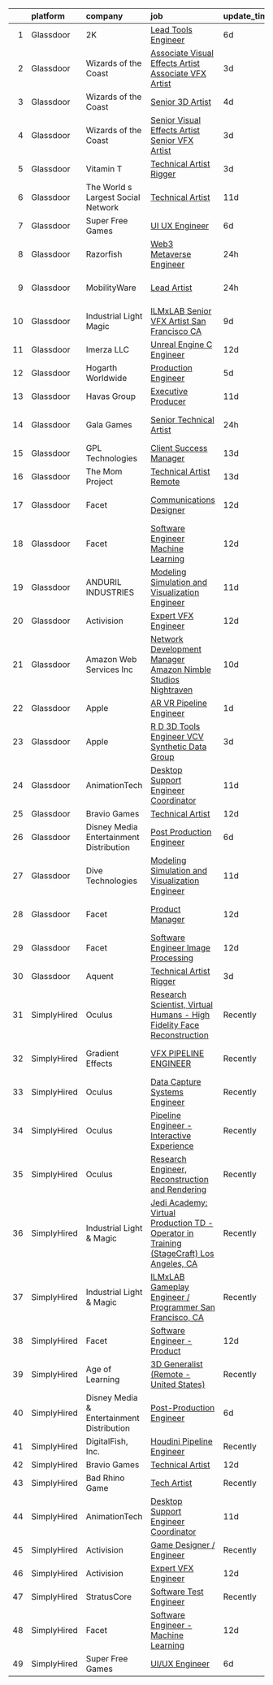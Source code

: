 

|    | platform    | company                                   | job                                                                                                                                                                                                                                                                                                                                                                                                                                                                                                                                                                                                                                                                                                                                                                                                                                                                                                                                                                                                                                                                                                                                                                                                                                                                                                                                                                                               | update_time   | location           |
|---:|:------------|:------------------------------------------|:--------------------------------------------------------------------------------------------------------------------------------------------------------------------------------------------------------------------------------------------------------------------------------------------------------------------------------------------------------------------------------------------------------------------------------------------------------------------------------------------------------------------------------------------------------------------------------------------------------------------------------------------------------------------------------------------------------------------------------------------------------------------------------------------------------------------------------------------------------------------------------------------------------------------------------------------------------------------------------------------------------------------------------------------------------------------------------------------------------------------------------------------------------------------------------------------------------------------------------------------------------------------------------------------------------------------------------------------------------------------------------------------------|:--------------|:-------------------|
|  1 | Glassdoor   | 2K                                        | [Lead Tools Engineer](https://www.glassdoor.com/partner/jobListing.htm?pos=121&ao=1136043&s=58&guid=00000181a91a2168a54171ffc65bf7c0&src=GD_JOB_AD&t=SR&vt=w&ea=1&cs=1_cbf497a7&cb=1656399471243&jobListingId=1007955676318&jrtk=3-0-1g6khk8ckkhqh801-1g6khk8d3ihm8800-e57b14ca53683261-)                                                                                                                                                                                                                                                                                                                                                                                                                                                                                                                                                                                                                                                                                                                                                                                                                                                                                                                                                                                                                                                                                                         | 6d            | Austin, TX         |
|  2 | Glassdoor   | Wizards of the Coast                      | [Associate Visual Effects Artist   Associate VFX Artist](https://www.glassdoor.com/partner/jobListing.htm?pos=115&ao=1136043&s=58&guid=00000181a91a2168a54171ffc65bf7c0&src=GD_JOB_AD&t=SR&vt=w&ea=1&cs=1_1244fb17&cb=1656399471242&jobListingId=1007961505800&jrtk=3-0-1g6khk8ckkhqh801-1g6khk8d3ihm8800-40b4fe3b46a0262c-)                                                                                                                                                                                                                                                                                                                                                                                                                                                                                                                                                                                                                                                                                                                                                                                                                                                                                                                                                                                                                                                                      | 3d            | Renton, WA         |
|  3 | Glassdoor   | Wizards of the Coast                      | [Senior 3D Artist](https://www.glassdoor.com/partner/jobListing.htm?pos=125&ao=1136043&s=58&guid=00000181a91a2168a54171ffc65bf7c0&src=GD_JOB_AD&t=SR&vt=w&ea=1&cs=1_add9d506&cb=1656399471243&jobListingId=1007959625386&jrtk=3-0-1g6khk8ckkhqh801-1g6khk8d3ihm8800-7d6b2e91fe069f28-)                                                                                                                                                                                                                                                                                                                                                                                                                                                                                                                                                                                                                                                                                                                                                                                                                                                                                                                                                                                                                                                                                                            | 4d            | Bellevue, WA       |
|  4 | Glassdoor   | Wizards of the Coast                      | [Senior Visual Effects Artist   Senior VFX Artist](https://www.glassdoor.com/partner/jobListing.htm?pos=124&ao=1136043&s=58&guid=00000181a91a2168a54171ffc65bf7c0&src=GD_JOB_AD&t=SR&vt=w&ea=1&cs=1_2aca3033&cb=1656399471243&jobListingId=1007961509552&jrtk=3-0-1g6khk8ckkhqh801-1g6khk8d3ihm8800-6436024f98db2467-)                                                                                                                                                                                                                                                                                                                                                                                                                                                                                                                                                                                                                                                                                                                                                                                                                                                                                                                                                                                                                                                                            | 3d            | Renton, WA         |
|  5 | Glassdoor   | Vitamin T                                 | [Technical Artist   Rigger](https://www.glassdoor.com/partner/jobListing.htm?pos=109&ao=1110586&s=58&guid=00000181a91a2168a54171ffc65bf7c0&src=GD_JOB_AD&t=SR&vt=w&cs=1_6d0ee865&cb=1656399471242&jobListingId=1007962317063&cpc=2CAED5C921A5F994&jrtk=3-0-1g6khk8ckkhqh801-1g6khk8d3ihm8800-d1729e2342f72383--6NYlbfkN0DMrcEu7yrtATojKJA7cEzGQ3FdRGWLh0CZQInL4ECGI6k5tN82kdM0cJmh4vC7GgjpjbQeE5vFHotHBi15vWTIMJ4yAvWAqWsM3yUkfZrfPR5_JbD41woid8Z4aQ0hF9ds56gHuPBjLGMZvZRK5TRRkHcRuaZAXh56ue6QrLIkXya5_1IkCT668URUd_dyJJaqhz0UrysxST2Pdfx9qv5iOX1SEuCRbTAGFIlbG9zIwXI062Qmz19MGbKx5MLVHuWEsbI-EDjkF933zESKEmzpbz9OsS1tDOvN2XRDSsoDCY0W7_XCXTVKA85NBKmKSqhCg5pFPuhyhQBiAK6nxI08QgVUHmScFKki5epjlDQdaLF44c8qSD1FYSXH-XtTs-FLiID_LS2sNjyJEh37pk2qi6ddn-cp6Dp5ks-PutOOBobJolAmDMZxr7bA8uqqx15WTz962XTthX99wXk_PC6W)                                                                                                                                                                                                                                                                                                                                                                                                                                                                                                                                                                                   | 3d            | Austin, TX         |
|  6 | Glassdoor   | The World s Largest Social Network        | [Technical Artist](https://www.glassdoor.com/partner/jobListing.htm?pos=104&ao=1110586&s=58&guid=00000181a91a2168a54171ffc65bf7c0&src=GD_JOB_AD&t=SR&vt=w&cs=1_02d955bc&cb=1656399471241&jobListingId=1007945470127&cpc=44CD5376B8534B8F&jrtk=3-0-1g6khk8ckkhqh801-1g6khk8d3ihm8800-de89b06fe75f21ae--6NYlbfkN0DSgjPPcnEdvoK3uuxfISLALE6pB1FR7YSHOr_tSg5_QGIhoz_2VqUepdcKLBLI_zTmP0Cdwc6lpraoh9XYJnd_pt7wUHPw4IIhA9oQdU_zXLzlx3tdAdRRo6J89sBMEaNcmNojZwVeEdaa_PxE2Lf-fVWDI0HmuTZAzzh_-AE30m578m4vrfosxBZcgAO4DuJbjfpMILxgbHTxoZCY-DSAsTEStPCv49iCFgv5bu8hxgck_hHCzadlJy7oOCcRm9i0EDxXqPGajO8R0YfbOj7IUtwgHnplj8IwNrZmlIenIWwvHzs54C4-Czpo7kmVxjYtMpcvZiCMwgLLWOqTBKqM6mBK1yZBlU-c5IYUMTjhY0jS4pr70uxq6qUa-LORIrpFq6JtLY1eW53PkRS-IYeoSj4jPaUmg6Smv-JuC0FAfzP2CuZXVR7NYT24Qt6e0L6YA6VI-QHDNiS-R7iTRUAUIlYqid-StDbAtv-MQ92wMOa682t_1Dz_oirWWnBKCjaGds0VR4CqppnQIdjuXUGu2Orbx9xAjMDNpTd75nI6tlb8axjXFN9qp3-7Dq00nay0cpLxzFl3LA%3D%3D)                                                                                                                                                                                                                                                                                                                                                                                                                                                                | 11d           | New York, NY       |
|  7 | Glassdoor   | Super Free Games                          | [UI UX Engineer](https://www.glassdoor.com/partner/jobListing.htm?pos=118&ao=1136043&s=58&guid=00000181a91a2168a54171ffc65bf7c0&src=GD_JOB_AD&t=SR&vt=w&ea=1&cs=1_ac977d54&cb=1656399471242&jobListingId=1007954251191&jrtk=3-0-1g6khk8ckkhqh801-1g6khk8d3ihm8800-1991ac47419063c1-)                                                                                                                                                                                                                                                                                                                                                                                                                                                                                                                                                                                                                                                                                                                                                                                                                                                                                                                                                                                                                                                                                                              | 6d            | Remote             |
|  8 | Glassdoor   | Razorfish                                 | [Web3 Metaverse Engineer](https://www.glassdoor.com/partner/jobListing.htm?pos=111&ao=1136043&s=58&guid=00000181a91a2168a54171ffc65bf7c0&src=GD_JOB_AD&t=SR&vt=w&cs=1_496723b1&cb=1656399471242&jobListingId=1007967688791&jrtk=3-0-1g6khk8ckkhqh801-1g6khk8d3ihm8800-a70d13e6ba3df2f9-)                                                                                                                                                                                                                                                                                                                                                                                                                                                                                                                                                                                                                                                                                                                                                                                                                                                                                                                                                                                                                                                                                                          | 24h           | New York, NY       |
|  9 | Glassdoor   | MobilityWare                              | [Lead Artist](https://www.glassdoor.com/partner/jobListing.htm?pos=117&ao=1136043&s=58&guid=00000181a91a2168a54171ffc65bf7c0&src=GD_JOB_AD&t=SR&vt=w&ea=1&cs=1_36c9fec3&cb=1656399471242&jobListingId=1007966827449&jrtk=3-0-1g6khk8ckkhqh801-1g6khk8d3ihm8800-f8f9a497a46f0cbc-)                                                                                                                                                                                                                                                                                                                                                                                                                                                                                                                                                                                                                                                                                                                                                                                                                                                                                                                                                                                                                                                                                                                 | 24h           | Los Angeles, CA    |
| 10 | Glassdoor   | Industrial Light   Magic                  | [ILMxLAB Senior VFX Artist San Francisco  CA](https://www.glassdoor.com/partner/jobListing.htm?pos=120&ao=1136043&s=58&guid=00000181a91a2168a54171ffc65bf7c0&src=GD_JOB_AD&t=SR&vt=w&cs=1_bac158d5&cb=1656399471243&jobListingId=1007948705474&jrtk=3-0-1g6khk8ckkhqh801-1g6khk8d3ihm8800-2781d1225f138c5c-)                                                                                                                                                                                                                                                                                                                                                                                                                                                                                                                                                                                                                                                                                                                                                                                                                                                                                                                                                                                                                                                                                      | 9d            | San Francisco, CA  |
| 11 | Glassdoor   | Imerza  LLC                               | [Unreal Engine   C   Engineer](https://www.glassdoor.com/partner/jobListing.htm?pos=116&ao=1136043&s=58&guid=00000181a91a2168a54171ffc65bf7c0&src=GD_JOB_AD&t=SR&vt=w&ea=1&cs=1_8b92a64c&cb=1656399471242&jobListingId=1007941141775&jrtk=3-0-1g6khk8ckkhqh801-1g6khk8d3ihm8800-0b5a75ca2b70bc31-)                                                                                                                                                                                                                                                                                                                                                                                                                                                                                                                                                                                                                                                                                                                                                                                                                                                                                                                                                                                                                                                                                                | 12d           | Remote             |
| 12 | Glassdoor   | Hogarth Worldwide                         | [Production Engineer](https://www.glassdoor.com/partner/jobListing.htm?pos=113&ao=1136043&s=58&guid=00000181a91a2168a54171ffc65bf7c0&src=GD_JOB_AD&t=SR&vt=w&ea=1&cs=1_d0c77621&cb=1656399471242&jobListingId=1007957380570&jrtk=3-0-1g6khk8ckkhqh801-1g6khk8d3ihm8800-e930ea62e3d15d41-)                                                                                                                                                                                                                                                                                                                                                                                                                                                                                                                                                                                                                                                                                                                                                                                                                                                                                                                                                                                                                                                                                                         | 5d            | New York, NY       |
| 13 | Glassdoor   | Havas Group                               | [Executive Producer](https://www.glassdoor.com/partner/jobListing.htm?pos=129&ao=1136043&s=58&guid=00000181a91a2168a54171ffc65bf7c0&src=GD_JOB_AD&t=SR&vt=w&cs=1_3a3849d7&cb=1656399471244&jobListingId=1007945435303&jrtk=3-0-1g6khk8ckkhqh801-1g6khk8d3ihm8800-4e9e4f294e39f996-)                                                                                                                                                                                                                                                                                                                                                                                                                                                                                                                                                                                                                                                                                                                                                                                                                                                                                                                                                                                                                                                                                                               | 11d           | New York, NY       |
| 14 | Glassdoor   | Gala Games                                | [Senior Technical Artist](https://www.glassdoor.com/partner/jobListing.htm?pos=127&ao=1136043&s=58&guid=00000181a91a2168a54171ffc65bf7c0&src=GD_JOB_AD&t=SR&vt=w&ea=1&cs=1_adf6d34b&cb=1656399471243&jobListingId=1007966959298&jrtk=3-0-1g6khk8ckkhqh801-1g6khk8d3ihm8800-8a1b57c3f0c04b8a-)                                                                                                                                                                                                                                                                                                                                                                                                                                                                                                                                                                                                                                                                                                                                                                                                                                                                                                                                                                                                                                                                                                     | 24h           | San Francisco, CA  |
| 15 | Glassdoor   | GPL Technologies                          | [Client Success Manager](https://www.glassdoor.com/partner/jobListing.htm?pos=128&ao=1136043&s=58&guid=00000181a91a2168a54171ffc65bf7c0&src=GD_JOB_AD&t=SR&vt=w&ea=1&cs=1_04ea1c39&cb=1656399471244&jobListingId=1007940178136&jrtk=3-0-1g6khk8ckkhqh801-1g6khk8d3ihm8800-77baf7c8983573b7-)                                                                                                                                                                                                                                                                                                                                                                                                                                                                                                                                                                                                                                                                                                                                                                                                                                                                                                                                                                                                                                                                                                      | 13d           | New York, NY       |
| 16 | Glassdoor   | The Mom Project                           | [Technical Artist  Remote ](https://www.glassdoor.com/partner/jobListing.htm?pos=105&ao=1110586&s=58&guid=00000181a91a2168a54171ffc65bf7c0&src=GD_JOB_AD&t=SR&vt=w&cs=1_fbf67278&cb=1656399471241&jobListingId=1007939939925&cpc=149B3D5996025BBA&jrtk=3-0-1g6khk8ckkhqh801-1g6khk8d3ihm8800-264f9011810ab4a3--6NYlbfkN0BDp_epf89aHDQhKpPegNJQ_ldQpEFZQsM9OcONMGxWx6pU56EKHF58QjVdAUvn2gX31HUntCyLUwzir2_2qLQKiwc4zqgc0EcGzWlJtEFabSJje5p3zQNcGS6mmu-hK71c0amOsooqt9D74xqUp2Fe1oOyI1RWtfFw9BBSi2GEBaE6UlKZT1OWIdXPTDdxo4r_JwEcXiKksHyyUe4D7fSSpnr2FeVU_aFqQQO_Ef3znLzi_EEzTJWglhopWWx0XpPDXPvZ3uRV4gdZ0zuVroIPP6yRCZl0618wDuf8HbJ1AyzKK6tqdEPDXUTyajmvjZyNas5_pRv8_HSsxjtQZXSqwV6z9Y4VZBs84PjHZ0LQL8EkMKEQu0kqpye_K1-KfFfTlBEYDnaI9jxEOqRNTA1CTfoaebTchYX_Gzu2A7zn_lNrbbSBNDVmLOfgFYoPOUWxJTAISwvvvtIloQ0QPtocJS8wjAsWeObkFWMiP6rrGuTZ1UW3OicdETSZUZLWvF7UsElDE46cwikdhEJ_25jJJAe3udWWBtH_JhHmZ2sU970GR6N8Fbkmd0sPZ51ARf1q65zFvfu0RA%3D%3D)                                                                                                                                                                                                                                                                                                                                                                                                                                                       | 13d           | Bell, CA           |
| 17 | Glassdoor   | Facet                                     | [Communications Designer](https://www.glassdoor.com/partner/jobListing.htm?pos=130&ao=1136043&s=58&guid=00000181a91a2168a54171ffc65bf7c0&src=GD_JOB_AD&t=SR&vt=w&ea=1&cs=1_10c03b95&cb=1656399471244&jobListingId=1007942852878&jrtk=3-0-1g6khk8ckkhqh801-1g6khk8d3ihm8800-537d387b58b0c2ba-)                                                                                                                                                                                                                                                                                                                                                                                                                                                                                                                                                                                                                                                                                                                                                                                                                                                                                                                                                                                                                                                                                                     | 12d           | San Francisco, CA  |
| 18 | Glassdoor   | Facet                                     | [Software Engineer   Machine Learning](https://www.glassdoor.com/partner/jobListing.htm?pos=112&ao=1136043&s=58&guid=00000181a91a2168a54171ffc65bf7c0&src=GD_JOB_AD&t=SR&vt=w&ea=1&cs=1_aff1c55f&cb=1656399471242&jobListingId=1007942852875&jrtk=3-0-1g6khk8ckkhqh801-1g6khk8d3ihm8800-d72e5880989bd4aa-)                                                                                                                                                                                                                                                                                                                                                                                                                                                                                                                                                                                                                                                                                                                                                                                                                                                                                                                                                                                                                                                                                        | 12d           | San Francisco, CA  |
| 19 | Glassdoor   | ANDURIL INDUSTRIES                        | [Modeling  Simulation  and Visualization Engineer](https://www.glassdoor.com/partner/jobListing.htm?pos=122&ao=1136043&s=58&guid=00000181a91a2168a54171ffc65bf7c0&src=GD_JOB_AD&t=SR&vt=w&cs=1_384296ab&cb=1656399471243&jobListingId=1007945382989&jrtk=3-0-1g6khk8ckkhqh801-1g6khk8d3ihm8800-68b4005846c0ef94-)                                                                                                                                                                                                                                                                                                                                                                                                                                                                                                                                                                                                                                                                                                                                                                                                                                                                                                                                                                                                                                                                                 | 11d           | Costa Mesa, CA     |
| 20 | Glassdoor   | Activision                                | [Expert VFX Engineer](https://www.glassdoor.com/partner/jobListing.htm?pos=110&ao=1136043&s=58&guid=00000181a91a2168a54171ffc65bf7c0&src=GD_JOB_AD&t=SR&vt=w&cs=1_622b6a9a&cb=1656399471242&jobListingId=1007942880384&jrtk=3-0-1g6khk8ckkhqh801-1g6khk8d3ihm8800-e578e11655a0d589-)                                                                                                                                                                                                                                                                                                                                                                                                                                                                                                                                                                                                                                                                                                                                                                                                                                                                                                                                                                                                                                                                                                              | 12d           | Woodland Hills, CA |
| 21 | Glassdoor   | Amazon Web Services  Inc                  | [Network Development Manager  Amazon Nimble Studios Nightraven](https://www.glassdoor.com/partner/jobListing.htm?pos=126&ao=1136043&s=58&guid=00000181a91a2168a54171ffc65bf7c0&src=GD_JOB_AD&t=SR&vt=w&cs=1_8526370e&cb=1656399471243&jobListingId=1007946577106&jrtk=3-0-1g6khk8ckkhqh801-1g6khk8d3ihm8800-b8bd749cf4b2d24c-)                                                                                                                                                                                                                                                                                                                                                                                                                                                                                                                                                                                                                                                                                                                                                                                                                                                                                                                                                                                                                                                                    | 10d           | Culver City, CA    |
| 22 | Glassdoor   | Apple                                     | [AR VR Pipeline Engineer](https://www.glassdoor.com/partner/jobListing.htm?pos=107&ao=1110586&s=58&guid=00000181a91a2168a54171ffc65bf7c0&src=GD_JOB_AD&t=SR&vt=w&cs=1_d1359492&cb=1656399471241&jobListingId=1007965233200&cpc=654405A9B1E0A9F5&jrtk=3-0-1g6khk8ckkhqh801-1g6khk8d3ihm8800-83db76e9692ecf2f--6NYlbfkN0BvKrLyj5gPmtZO9T8euul8TCxuuKNOtzRJOomxnwSEodTz2Bc-sPZl1dBMH13w-jMnq0xDYSC5af-H5xk2q8lNPyc9LlrOwJnEK6qxG3DMPMkUhDU_mJqa_0fdsa00MUsP4DfMtlNeX2HNL33y2QEgeiu0N8lzJBQm0B43uzQmy7Xwjlom1oprzZ3YLupg1L7Q4kUo9-tE6Scfd4EHYUBxIaFs822o9nAYwYvvfOPV8YNN4wfT1iETMifbYXIiw1ISMRWCC8sfCl_7SkCoyFQCSP_X_-65w3iFdCSMfeWCt2jRBZEw99OltqNEY-AjGTcFm1tus5fp90l-Jz5O20hryYAWBKAAqVglgO2zitrdLt9M-f__gCvjQvhORUc9vs30OytRRa52nsz3ZO_Ea0M3cN2ufRnTjcVqv6SEb3Czrx1kUGzsEIs0yq6azTGi7SGPidxCPu05LmtFJuScidOK7XfazN3PKq9Cn8TGIDjYmZtTgkpZfZY0NDPhMUE-v_qxHS7wPDdYn6BzmS69pbHNugevWM0rpEGcxZCLXYBWRC8PdkBfwQ5zb5zI_qs22G13K2WtTfw2GWEZZEoSw-BlnjuYMNZi34ArPmyoW1X3Vk72IOF68AzlcQvqM7BjJQ8zmUFl1hi4a322BWGM8w8YGzsUSltBm6AUd5_6XZOpe8Ij2uE_EWfQAf8S-9Bpu8k0xMdKpqpSJu6eFTfXN_i6HNCWeegVAnozmsdiDIDtGKHvq1COGAci4cu6i-vuYQmH3ESDo3tAKvoH1Ta3fuQZ_b35e-AcAcUXIlxMptnHu8ECfKONB0M8KnEFf3Z_fbO-dCW5QKts-39KYkUpJgXRUO35PyIB6GA8fTINhCEJurrAqPRf1FsLGW8q9R4reJmyzC55zfH-h89NZtftcvD3mpcWGZm50mh8I9y-UhiJaPH7_8CMcAI0eBEy_qnCt7OFW8kSJyz6lA%3D%3D)                                                         | 1d            | Seattle, WA        |
| 23 | Glassdoor   | Apple                                     | [R D 3D Tools Engineer  VCV Synthetic Data Group](https://www.glassdoor.com/partner/jobListing.htm?pos=108&ao=1110586&s=58&guid=00000181a91a2168a54171ffc65bf7c0&src=GD_JOB_AD&t=SR&vt=w&cs=1_235a7876&cb=1656399471241&jobListingId=1007962892262&cpc=2CAED5C921A5F994&jrtk=3-0-1g6khk8ckkhqh801-1g6khk8d3ihm8800-19fdc6297cacd5db--6NYlbfkN0BvKrLyj5gPmtZO9T8euul8TCxuuKNOtzRJOomxnwSEodTz2Bc-sPZlz8WNnvX-SLkwPoDxVmkUFuddeih5uNPNsAX-ifHxuS9pGyw2I4fjRplIYls6YniU77G5a8oP8NeAXXiu7iorHBFCbRsotv4NwEIonBHfCG2V6jj8LDkijo1xvNb02rScyAjqc3Hok6O_MJZpXxyYuRqsvGPSSWBHnJIW5PQ2MnoXGEqBwpiKclLq0h6qnArMirYZed6N0XxNdMAG3-08VomokW0PiCDseHfYEGo4IXl9nAFjik0POZQS1EmaUo3OW2nxVlxKNyz1uwTi4l91YqvqccqHBUmfiAPYK52Of8souol-n9QObjhNWGLdMQEyXOw57dvwpmx2m8xkbb3Z_s90JxrnN91ksbdcno9daCFPLWKTNWQMt83i5w6611kdByv9rF7TMfh1tINueiDkvFoVNruABf1Gcwo6LY85EU2Jdia69N7_cQ7p-hYlbGCcJeqbH9oLQhzZLMd_aJn13NsHXpujLjkekAjytJB0PxD_VC1ojtX0hM-ziYsxbMKdSPjUWw96nrjdtluMWqiYCM1i-KM_VHOX59B68rmDtsou-8tf3WkQYaal4TDLFNWmLm66l88QVxgzA6wC4MlldCBLlOvg1woP1-nhlSBNlFRO-pkM-6xd62hDqnQoYNWb4kh-GRyf9xgelAZS34h__A__K2zGglpQKbVyy2Bi8-SIbccxCrKN3uWJ9lQis9mHfmXmgKnJzXRBvL7AHrIb6qNtwlgqEShIuZSV8g0ENTIFXNMta0Gqj-PDY-pryAtc_zF3sdAWWkBLM8i2MbACKSwNBPmwAOVkSTHry82JpjTyY3TAVVLNs2IvCPkdDHuAkhGKzoxg6kca5F2HqNw_aWzsFfF5EeyNocqqdIXDVuZgCsClrWccrQEU_6Ua12kF2-C-UCfiqM8WW5rvkkf8uBYsWDqb8AhjUw2-iBaH09UNby1nFhyc3w%3D%3D) | 3d            | Seattle, WA        |
| 24 | Glassdoor   | AnimationTech                             | [Desktop Support Engineer Coordinator](https://www.glassdoor.com/partner/jobListing.htm?pos=101&ao=1110586&s=58&guid=00000181a91a2168a54171ffc65bf7c0&src=GD_JOB_AD&t=SR&vt=w&ea=1&cs=1_5dc3838d&cb=1656399471241&jobListingId=1007945708336&cpc=CE83898D3A5B2434&jrtk=3-0-1g6khk8ckkhqh801-1g6khk8d3ihm8800-1a622370c8b0ee3f--6NYlbfkN0DLWr0FuvwmpNY589ecXM0wpB-l41nBtAe9mv-PvJGiqRTHhjCMPrgYsvle2w0GQcLiEtZ5VhXlJcW2xY7ULwBYZRLik3SGcOiZKHgUqbGrZRIkA5GArradSnc1fTKTNyK_qBihTilyL3oH38sKY-jxSwASLEEj6oLWUEB0pjJ2cg5WJ_K3dq8JJw2Uud9NdKnbLwujdpaaYTcAEI02O2qL-Am89ZDGyzJ-J9kgIWFIYSdVMDTpMwHBuXltXtYliLDYcLIc459BVrMdYQ8WeMkcYGljgdCBtoAqPGQg-ZaoUtWoVvrOnhAUlF1JnWZUGszNzuv7cHyyStkr_EemAjHiCumDypl_mtR2O29P0ZUrFUflGyPVv8ZzjwzzvNnUh7z6rLooNUuP2gMpAFxzjkbqoK44AwM_zUmUyDPcgfWjGTRxGR7ElrTzoa8GUD_6DXWZ8v3NSkwDL2EFe7nxFh9jMjYorZ0ehlYFovkc1zGA8xHctxg7iybQtcBjKpke8C-ZCA5aZwCmoJKCh0JqgX8s)                                                                                                                                                                                                                                                                                                                                                                                                                                                                                                   | 11d           | Los Angeles, CA    |
| 25 | Glassdoor   | Bravio Games                              | [Technical Artist](https://www.glassdoor.com/partner/jobListing.htm?pos=103&ao=1110586&s=58&guid=00000181a91a2168a54171ffc65bf7c0&src=GD_JOB_AD&t=SR&vt=w&ea=1&cs=1_c46a304f&cb=1656399471241&jobListingId=1007942923850&cpc=65CC663E25211861&jrtk=3-0-1g6khk8ckkhqh801-1g6khk8d3ihm8800-bbd09794a33c8874--6NYlbfkN0APToHrk7ILONyRglvlT3LJMO76dZGJsKlG8WQjsY8CqwypV_UwhZFYG88NHCv0jXwYBc-k4g_JhbV3Wvd_5t2G0cexgYdxhQsRwSvwScSaAITOiHIt3jFOLqLZPrf1THI27et2sbhhR-XSyz8iF0K4sKwRoTWmZqjaAYiECkxJMwojV_IuuqYlnKi-prTq7lmDjyjkNNkjNlf4NNLZTe2JBHcRMReprCThIHcEqqeEMobDtFXy482GHUDAGvGG_qtnptioXnZOCPWVg-pM-G0giZZ2-EWSSh3saYPnuTR6iG8WAlAAjFoRr1shV0Sv9moKEHc2jP0jTbM6uwcS1-MMInTv1ryEzCWTk0ul7XfJJkmSEzIVkjJGel3MhD92VF073BCnCfaU9BAasgz-CxZ6RMQPh_bCAyMNGQkK9vCP9bJKciXRGbEbhQC-rPA_TVrEFrVGb4Mqz9CXgI59aLG1sPTG_61251VWzmem2U1ZdzW6L8vPW22W)                                                                                                                                                                                                                                                                                                                                                                                                                                                                                                                                                       | 12d           | Remote             |
| 26 | Glassdoor   | Disney Media   Entertainment Distribution | [Post Production Engineer](https://www.glassdoor.com/partner/jobListing.htm?pos=102&ao=1110586&s=58&guid=00000181a91a2168a54171ffc65bf7c0&src=GD_JOB_AD&t=SR&vt=w&cs=1_88194f9e&cb=1656399471240&jobListingId=1007954530428&cpc=878687325D2A5CC7&jrtk=3-0-1g6khk8ckkhqh801-1g6khk8d3ihm8800-3897b4260d95fa07--6NYlbfkN0DAFTyt7pbDCC2JPO79CSdi1dIb81yjczP5qsKcZIxgiYm3-7g-689UM0rgypL64coli7PSmztzmXswWB7EP4s2-KDbVcmcfesLEEiSkAMxkXLCpym2aCNoILA0KFEQKLMS-cZEGuwk9UtaNymbrQLL7ebLeOak8Lo7kRgVwjZlQkx0Kn8SuLTDaZ7GXvmSFHakyZnLK6IEIe2xUa0snoIPKwzKu4ZJD9DVNEOM0T1vTjeOKQaxBCqrSLPb5QhkRGT36nVVimr7AsIJ6FAtVmkYpzYN-ivc7KNr_PWdq51Pn9dRDXbKOuKhoCDBMG3seOEzXE8vwduvOxC5UgvwuvicJLHn8YyiKp5GqfsFiMpoFUY3nig1RyaKBTUqY-WtvWGgQD385a300AVdvVat2gEl1daXUqilIIj626k2ekr7Q8pz6Ey2lx65XhAlwQ8yKg8%3D)                                                                                                                                                                                                                                                                                                                                                                                                                                                                                                                                                                                                      | 6d            | Los Angeles, CA    |
| 27 | Glassdoor   | Dive Technologies                         | [Modeling  Simulation  and Visualization Engineer](https://www.glassdoor.com/partner/jobListing.htm?pos=123&ao=1136043&s=58&guid=00000181a91a2168a54171ffc65bf7c0&src=GD_JOB_AD&t=SR&vt=w&cs=1_2fe11a93&cb=1656399471243&jobListingId=1007945330217&jrtk=3-0-1g6khk8ckkhqh801-1g6khk8d3ihm8800-f28058d47a6dc878-)                                                                                                                                                                                                                                                                                                                                                                                                                                                                                                                                                                                                                                                                                                                                                                                                                                                                                                                                                                                                                                                                                 | 11d           | Costa Mesa, CA     |
| 28 | Glassdoor   | Facet                                     | [Product Manager](https://www.glassdoor.com/partner/jobListing.htm?pos=119&ao=1136043&s=58&guid=00000181a91a2168a54171ffc65bf7c0&src=GD_JOB_AD&t=SR&vt=w&ea=1&cs=1_d49728d4&cb=1656399471243&jobListingId=1007942852892&jrtk=3-0-1g6khk8ckkhqh801-1g6khk8d3ihm8800-3aeaa13ee4b8da90-)                                                                                                                                                                                                                                                                                                                                                                                                                                                                                                                                                                                                                                                                                                                                                                                                                                                                                                                                                                                                                                                                                                             | 12d           | San Francisco, CA  |
| 29 | Glassdoor   | Facet                                     | [Software Engineer   Image Processing](https://www.glassdoor.com/partner/jobListing.htm?pos=114&ao=1136043&s=58&guid=00000181a91a2168a54171ffc65bf7c0&src=GD_JOB_AD&t=SR&vt=w&ea=1&cs=1_ed26747c&cb=1656399471242&jobListingId=1007942852883&jrtk=3-0-1g6khk8ckkhqh801-1g6khk8d3ihm8800-9ed8e28f7fbffd57-)                                                                                                                                                                                                                                                                                                                                                                                                                                                                                                                                                                                                                                                                                                                                                                                                                                                                                                                                                                                                                                                                                        | 12d           | San Francisco, CA  |
| 30 | Glassdoor   | Aquent                                    | [Technical Artist   Rigger](https://www.glassdoor.com/partner/jobListing.htm?pos=106&ao=1110586&s=58&guid=00000181a91a2168a54171ffc65bf7c0&src=GD_JOB_AD&t=SR&vt=w&cs=1_8fbe8ae6&cb=1656399471241&jobListingId=1007962455713&cpc=1160948BCBA38B5B&jrtk=3-0-1g6khk8ckkhqh801-1g6khk8d3ihm8800-baa476b5b72aa624--6NYlbfkN0DMrcEu7yrtATojKJA7cEzGQ3FdRGWLh0CZQInL4ECGI9gD0Wolx9R2v-Aex0-GK07Knq57hB32WFRJXEorE8Gdb1PZY-tcXqFBhkUiSGen-2eUbNVnFuP8e9cXxFMkJuViH_SLlLVlw1G-0kwq843MN7R4rb_7RFzZEuvXSqX5eD6lQyUcfjFK8N-5hePJVJ3hFg4-RNELi9BcSRnA3yRy0xmCXh60gRvdCaCqK6MUAQuM_qHrMamKHk4XRcj01zhjI7VQn7hzmp60-CG66GlV3Xt3LNaXaE6-senPlCBVeFkwXRAn-2Q8bUf8J05uY5d1tjrT7cEHloAKPyNKt3vE4fPBzKKoybg30qzVIalmiskRX_Onpfn6VQ2ZUz-fwBiAEX770_lE56-KG_RQFzw2KtDZZBPcAm-2SNXsoc7U8vJUpLN6FVPrtpVSXhOgds0PkVgIvofesg%3D%3D)                                                                                                                                                                                                                                                                                                                                                                                                                                                                                                                                                                                       | 3d            | Austin, TX         |
| 31 | SimplyHired | Oculus                                    | [Research Scientist, Virtual Humans - High Fidelity Face Reconstruction](https://www.simplyhired.com/job/Onnbd4ASEB3NBos7oSKuETOv-r2Vl3NPqJYenWgGBQrNlD1A9kkgtQ?q=vfx+engineer)                                                                                                                                                                                                                                                                                                                                                                                                                                                                                                                                                                                                                                                                                                                                                                                                                                                                                                                                                                                                                                                                                                                                                                                                                   | Recently      | Sausalito, CA      |
| 32 | SimplyHired | Gradient Effects                          | [VFX PIPELINE ENGINEER](https://www.simplyhired.com/job/L5OAyKGUnwDawrCWzGNO2bwpuyy6IFx3pa2fhsL0ImqUDfPpQxW6Jg?q=vfx+engineer)                                                                                                                                                                                                                                                                                                                                                                                                                                                                                                                                                                                                                                                                                                                                                                                                                                                                                                                                                                                                                                                                                                                                                                                                                                                                    | Recently      | Los Angeles, CA    |
| 33 | SimplyHired | Oculus                                    | [Data Capture Systems Engineer](https://www.simplyhired.com/job/ZDj3SK5nkD8O6KjVqqfAQu3GLmx7-K6geyMvrRTAZudejMbv13_nHQ?q=vfx+engineer)                                                                                                                                                                                                                                                                                                                                                                                                                                                                                                                                                                                                                                                                                                                                                                                                                                                                                                                                                                                                                                                                                                                                                                                                                                                            | Recently      | Sausalito, CA      |
| 34 | SimplyHired | Oculus                                    | [Pipeline Engineer - Interactive Experience](https://www.simplyhired.com/job/54GYbBlhM5iegHYrRHpNoXcxKPNjeBHfiKJFAF-4WmFMbFB9zcAVNQ?q=vfx+engineer)                                                                                                                                                                                                                                                                                                                                                                                                                                                                                                                                                                                                                                                                                                                                                                                                                                                                                                                                                                                                                                                                                                                                                                                                                                               | Recently      | Sausalito, CA      |
| 35 | SimplyHired | Oculus                                    | [Research Engineer, Reconstruction and Rendering](https://www.simplyhired.com/job/tAo2AcurdoYQR3sxn8p9XmMob7z3USQYkxagUO9y174YjMFL8e7wqw?q=vfx+engineer)                                                                                                                                                                                                                                                                                                                                                                                                                                                                                                                                                                                                                                                                                                                                                                                                                                                                                                                                                                                                                                                                                                                                                                                                                                          | Recently      | Sausalito, CA      |
| 36 | SimplyHired | Industrial Light & Magic                  | [Jedi Academy: Virtual Production TD - Operator in Training (StageCraft) Los Angeles, CA](https://www.simplyhired.com/job/F7cGtdI0OiHdC1VEu11NJiAYFjM7CcHTeiA2Jm3YZbDgy6YIdSJf3g?q=vfx+engineer)                                                                                                                                                                                                                                                                                                                                                                                                                                                                                                                                                                                                                                                                                                                                                                                                                                                                                                                                                                                                                                                                                                                                                                                                  | Recently      | Los Angeles, CA    |
| 37 | SimplyHired | Industrial Light & Magic                  | [ILMxLAB Gameplay Engineer / Programmer San Francisco, CA](https://www.simplyhired.com/job/9zWEc99PG2amVQToeWfiBPXTQLFuFAGCdpdMHqohupvYaOcEPsR5zg?q=vfx+engineer)                                                                                                                                                                                                                                                                                                                                                                                                                                                                                                                                                                                                                                                                                                                                                                                                                                                                                                                                                                                                                                                                                                                                                                                                                                 | Recently      | San Francisco, CA  |
| 38 | SimplyHired | Facet                                     | [Software Engineer - Product](https://www.simplyhired.com/job/9nNjPFRcZj1uTPydvkduuE_9xf2rqJfUj2r6QPP1T2c2rtmHnoN_Bg?q=vfx+engineer)                                                                                                                                                                                                                                                                                                                                                                                                                                                                                                                                                                                                                                                                                                                                                                                                                                                                                                                                                                                                                                                                                                                                                                                                                                                              | 12d           | San Francisco, CA  |
| 39 | SimplyHired | Age of Learning                           | [3D Generalist (Remote - United States)](https://www.simplyhired.com/job/0ZNjFVkgA7GEJAPyHTjj3vVBy-z8l-DL9XchkHiatMPVUL0beEIlOw?q=vfx+engineer)                                                                                                                                                                                                                                                                                                                                                                                                                                                                                                                                                                                                                                                                                                                                                                                                                                                                                                                                                                                                                                                                                                                                                                                                                                                   | Recently      | Glendale, CA       |
| 40 | SimplyHired | Disney Media & Entertainment Distribution | [Post-Production Engineer](https://www.simplyhired.com/job/NK6ICObVhnBef23zjmBc08QGPPE59ajShHvHZkW3iydrZux_rXswLA?q=vfx+engineer)                                                                                                                                                                                                                                                                                                                                                                                                                                                                                                                                                                                                                                                                                                                                                                                                                                                                                                                                                                                                                                                                                                                                                                                                                                                                 | 6d            | Los Angeles, CA    |
| 41 | SimplyHired | DigitalFish, Inc.                         | [Houdini Pipeline Engineer](https://www.simplyhired.com/job/OXJ8CgFRLaRYJf3fg3fwt2TSgfZcUsBX1X8B0eoRtaOUx5tNd2D2wQ?q=vfx+engineer)                                                                                                                                                                                                                                                                                                                                                                                                                                                                                                                                                                                                                                                                                                                                                                                                                                                                                                                                                                                                                                                                                                                                                                                                                                                                | Recently      | Remote             |
| 42 | SimplyHired | Bravio Games                              | [Technical Artist](https://www.simplyhired.com/job/leOeylCFD9zPn9B12YNI896KAvi09rOOzvGvHPjuY-gMt7cD_hcrQA?q=vfx+engineer)                                                                                                                                                                                                                                                                                                                                                                                                                                                                                                                                                                                                                                                                                                                                                                                                                                                                                                                                                                                                                                                                                                                                                                                                                                                                         | 12d           | Remote             |
| 43 | SimplyHired | Bad Rhino Game                            | [Tech Artist](https://www.simplyhired.com/job/0C3TH94cACCAw7k2kAqZhziKups_B_7dNO5KDpw05p6ni5ZI5LFMdg?q=vfx+engineer)                                                                                                                                                                                                                                                                                                                                                                                                                                                                                                                                                                                                                                                                                                                                                                                                                                                                                                                                                                                                                                                                                                                                                                                                                                                                              | Recently      | Remote             |
| 44 | SimplyHired | AnimationTech                             | [Desktop Support Engineer Coordinator](https://www.simplyhired.com/job/VgZNEWar0lUUqgQsLsZ2fST6nv8YKrCovfSNECNdlkz_9LgW9J4leQ?q=vfx+engineer)                                                                                                                                                                                                                                                                                                                                                                                                                                                                                                                                                                                                                                                                                                                                                                                                                                                                                                                                                                                                                                                                                                                                                                                                                                                     | 11d           | Los Angeles, CA    |
| 45 | SimplyHired | Activision                                | [Game Designer / Engineer](https://www.simplyhired.com/job/mvyJVImSNkRNGU7RQRq9NK4bP0WyGwVdbqKTESj9aJHphHk9dScNEg?q=vfx+engineer)                                                                                                                                                                                                                                                                                                                                                                                                                                                                                                                                                                                                                                                                                                                                                                                                                                                                                                                                                                                                                                                                                                                                                                                                                                                                 | Recently      | Austin, TX         |
| 46 | SimplyHired | Activision                                | [Expert VFX Engineer](https://www.simplyhired.com/job/R9gzBazJlezxlSm2WITE3XlbtPQGysO7ZdrSSFEKrzRcXXxnIFAx0A?q=vfx+engineer)                                                                                                                                                                                                                                                                                                                                                                                                                                                                                                                                                                                                                                                                                                                                                                                                                                                                                                                                                                                                                                                                                                                                                                                                                                                                      | 12d           | Woodland Hills, CA |
| 47 | SimplyHired | StratusCore                               | [Software Test Engineer](https://www.simplyhired.com/job/aOGYDGVDK83Hz36mzFZncYUNgGThbRe4d03IXfkihr8svAuEQu1e3g?q=vfx+engineer)                                                                                                                                                                                                                                                                                                                                                                                                                                                                                                                                                                                                                                                                                                                                                                                                                                                                                                                                                                                                                                                                                                                                                                                                                                                                   | Recently      | Seattle, WA        |
| 48 | SimplyHired | Facet                                     | [Software Engineer - Machine Learning](https://www.simplyhired.com/job/rRl7LpYqGiIowLAwzbrNzMgXtXTFbKgtp-z9fo66PKEqX4Q6nYlO_w?q=vfx+engineer)                                                                                                                                                                                                                                                                                                                                                                                                                                                                                                                                                                                                                                                                                                                                                                                                                                                                                                                                                                                                                                                                                                                                                                                                                                                     | 12d           | San Francisco, CA  |
| 49 | SimplyHired | Super Free Games                          | [UI/UX Engineer](https://www.simplyhired.com/job/MWXusR6WYZLRVThra8U3qLnFq6KRuEd9Qt2WfNK5qSz1GxCHcCfAxQ?q=vfx+engineer)                                                                                                                                                                                                                                                                                                                                                                                                                                                                                                                                                                                                                                                                                                                                                                                                                                                                                                                                                                                                                                                                                                                                                                                                                                                                           | 6d            | Idaho +6 locations |
